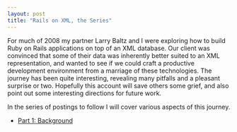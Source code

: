 ```yaml
---
layout: post
title: "Rails on XML, the Series"
---
```


For much of 2008 my partner Larry Baltz and I were exploring how to build Ruby on Rails applications on top of
an XML database. Our client was convinced that some of their data was inherently better suited to an XML representation, and wanted to see if we could craft a productive development environment from a marriage of these technologies. The journey has been quite interesting, revealing many pitfalls and a pleasant surprise or two. Hopefully this account will save others some grief, and also point out
some interesting directions for future work.

In the series of postings to follow I will cover various aspects of this journey.

  * [Part 1: Background](/2009/01/03/rails-on-xml-part-1-background.html)
